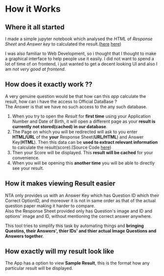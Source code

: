 # How it Works

## Where it all started

I made a simple jupyter notebook which analysed the _HTML_ of _Response Sheet_ and _Answer key_ to calculated the result.([here](https://github.com/shubhattin/jee_mains_2023_score_calculator/blob/e60315a4a0004f2483df6dbf697f2d794d6982b5/tests/other/old_using_pandas.ipynb) [here](https://github.com/shubhattin/jee_mains_2023_score_calculator/tree/e60315a4a0004f2483df6dbf697f2d794d6982b5/tests/process_data))

I was also familiar to Web Development, so i thought that I thought to make a graphical interface to help people use it easily. I did not want to spend a lot of time of on frontend, i just wanted to get a decent looking UI and also I am _not very good at frontend_.

## How does it exactly work ??

A very genuine question would be that how can this _app_ calculate the result, how can i have the access to Official DataBase ?  
The Answer is that we have no such access to the any such database.

1. When you try to open the _Result_ for **first time** using your Application Number and Date of Birth, it will open a different page as your **result is currently not stored(cached) in our database**.
2. The Page on which you will be redirected will ask to you enter **HTML/URL** of the **your** Response Sheet(**URL/HTML**) and Answer Key(**HTML**). Then this data can be **used to extract relevant information** to calculate the result(score).(Source Code [here](./api/jee/process_data/get_data.go))
3. Then your Score will be displayed. This **result will be cached** for your convenience.
4. When you will be opening this **another time** you will be able to directly see your result.

## How it makes viewing Result easier

NTA only provides us with an Answer Key which has Question ID which their Correct OptionID, and moreover it is not in same order as that of the actual question paper making it harder to compare.  
Also the Response Sheet provided only has Question's image and ID and options' image and ID, without mentioning the correct answer anywhere.

This tool tries to simplify this task by automating things and **bringing Questins, their Answers', thier IDs' and thier actual Image Questions and Answers together**.


## How exactly will my result look like

The App has a option to view **Sample Result**, this is the format how any particular result will be displayed.
